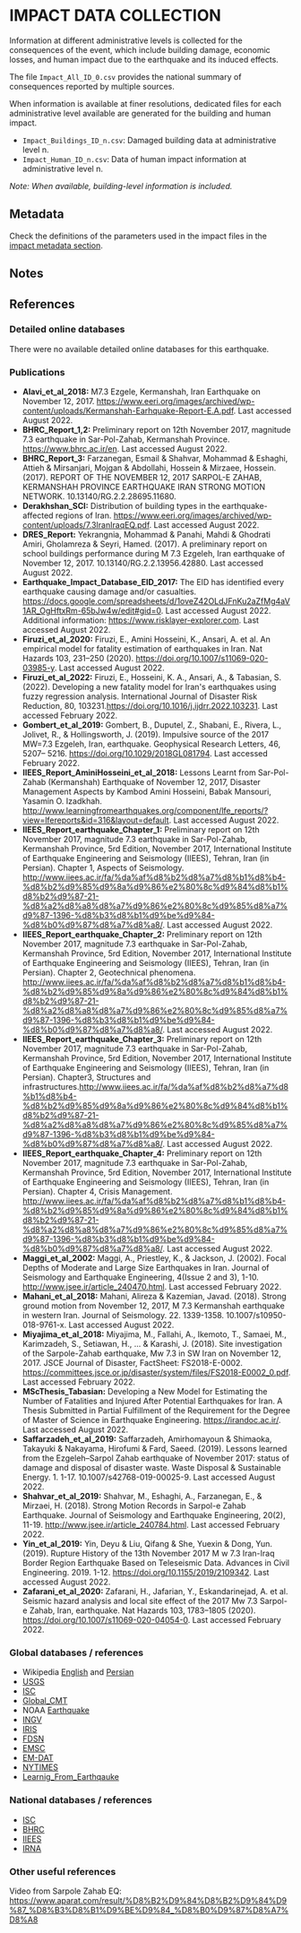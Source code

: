 # IMPACT DATA COLLECTION


Information at different administrative levels is collected for the consequences of the event, 
which include building damage, economic losses, and human impact due to the earthquake and its induced effects.

The file `Impact_All_ID_0.csv` provides the national summary of consequences reported by multiple sources.

When information is available at finer resolutions, dedicated files for each administrative level
available are generated for the building and human impact.

- `Impact_Buildings_ID_n.csv`: Damaged building data at administrative level n.
- `Impact_Human_ID_n.csv`: Data of human impact information at administrative level n.

_Note: When available, building-level information is included._


## Metadata

Check the definitions of the parameters used in the impact files in the [impact metadata section](https://gitlab.openquake.org/risk/ecd/-/blob/main/metadata.md#impact-data).


## Notes


## References


### Detailed online databases
There were no available detailed online databases for this earthquake.


### Publications
- **Alavi_et_al_2018:** M7.3 Ezgele, Kermanshah, Iran Earthquake on November 12, 2017. https://www.eeri.org/images/archived/wp-content/uploads/Kermanshah-Earhquake-Report-E.A.pdf. Last accessed August 2022.
- **BHRC_Report_1,2:** Preliminary report on 12th November 2017, magnitude 7.3 earthquake in Sar-Pol-Zahab, Kermanshah Province. https://www.bhrc.ac.ir/en. Last accessed August 2022.  
- **BHRC_Report_3:** Farzanegan, Esmail & Shahvar, Mohammad & Eshaghi, Attieh & Mirsanjari, Mojgan & Abdollahi, Hossein & Mirzaee, Hossein. (2017). REPORT OF THE NOVEMBER 12, 2017 SARPOL-E ZAHAB, KERMANSHAH PROVINCE EARTHQUAKE IRAN STRONG MOTION NETWORK. 10.13140/RG.2.2.28695.11680. 
- **Derakhshan_SCI:** Distribution of building types in the earthquake-affected regions of Iran. https://www.eeri.org/images/archived/wp-content/uploads/7.3IranIraqEQ.pdf. Last accessed August 2022. 
- **DRES_Report:** Yekrangnia, Mohammad & Panahi, Mahdi & Ghodrati Amiri, Gholamreza & Seyri, Hamed. (2017). A preliminary report on school buildings performance during M 7.3 Ezgeleh, Iran earthquake of November 12, 2017. 10.13140/RG.2.2.13956.42880. Last accessed August 2022.
- **Earthquake_Impact_Database_EID_2017:** The EID has identified every earthquake causing damage and/or casualties. https://docs.google.com/spreadsheets/d/1oveZ42OLdJFnKu2aZfMg4aV1AR_OgHftxRm-65bJw4w/edit#gid=0. Last accessed August 2022. Additional information:  https://www.risklayer-explorer.com. Last accessed August 2022.
- **Firuzi_et_al_2020:** Firuzi, E., Amini Hosseini, K., Ansari, A. et al. An empirical model for fatality estimation of earthquakes in Iran. Nat Hazards 103, 231–250 (2020). https://doi.org/10.1007/s11069-020-03985-y. Last accessed August 2022.
- **Firuzi_et_al_2022:** Firuzi, E., Hosseini, K. A., Ansari, A., & Tabasian, S. (2022). Developing a new fatality model for Iran's earthquakes using fuzzy regression analysis. International Journal of Disaster Risk Reduction, 80, 103231.https://doi.org/10.1016/j.ijdrr.2022.103231. Last accessed February 2022.
- **Gombert_et_al_2019:**  Gombert, B., Duputel, Z., Shabani, E., Rivera, L., Jolivet, R., & Hollingsworth, J. (2019). Impulsive source of the 2017 MW=7.3 Ezgeleh, Iran, earthquake. Geophysical Research Letters, 46, 5207– 5216. https://doi.org/10.1029/2018GL081794. Last accessed February 2022.
- **IIEES_Report_AminiHosseini_et_al_2018:** Lessons Learnt from Sar-Pol-Zahab (Kermanshah) Earthquake of November 12, 2017, Disaster Management Aspects by Kambod Amini Hosseini, Babak Mansouri, Yasamin O. Izadkhah. http://www.learningfromearthquakes.org/component/lfe_reports/?view=lfereports&id=316&layout=default. Last accessed August 2022.
- **IIEES_Report_earthquake_Chapter_1:** Preliminary report on 12th November 2017, magnitude 7.3 earthquake in Sar-Pol-Zahab, Kermanshah Province, 5rd Edition, November 2017, International Institute of Earthquake Engineering and Seismology (IIEES), Tehran, Iran (in Persian). Chapter 1, Aspects of Seismology. http://www.iiees.ac.ir/fa/%da%af%d8%b2%d8%a7%d8%b1%d8%b4-%d8%b2%d9%85%d9%8a%d9%86%e2%80%8c%d9%84%d8%b1%d8%b2%d9%87-21-%d8%a2%d8%a8%d8%a7%d9%86%e2%80%8c%d9%85%d8%a7%d9%87-1396-%d8%b3%d8%b1%d9%be%d9%84-%d8%b0%d9%87%d8%a7%d8%a8/. Last accessed August 2022.
- **IIEES_Report_earthquake_Chapter_2:** Preliminary report on 12th November 2017, magnitude 7.3 earthquake in Sar-Pol-Zahab, Kermanshah Province, 5rd Edition, November 2017, International Institute of Earthquake Engineering and Seismology (IIEES), Tehran, Iran (in Persian). Chapter 2, Geotechnical phenomena. http://www.iiees.ac.ir/fa/%da%af%d8%b2%d8%a7%d8%b1%d8%b4-%d8%b2%d9%85%d9%8a%d9%86%e2%80%8c%d9%84%d8%b1%d8%b2%d9%87-21-%d8%a2%d8%a8%d8%a7%d9%86%e2%80%8c%d9%85%d8%a7%d9%87-1396-%d8%b3%d8%b1%d9%be%d9%84-%d8%b0%d9%87%d8%a7%d8%a8/. Last accessed August 2022.
- **IIEES_Report_earthquake_Chapter_3:** Preliminary report on 12th November 2017, magnitude 7.3 earthquake in Sar-Pol-Zahab, Kermanshah Province, 5rd Edition, November 2017, International Institute of Earthquake Engineering and Seismology (IIEES), Tehran, Iran (in Persian). Chapter3, Structures and infrastructures.http://www.iiees.ac.ir/fa/%da%af%d8%b2%d8%a7%d8%b1%d8%b4-%d8%b2%d9%85%d9%8a%d9%86%e2%80%8c%d9%84%d8%b1%d8%b2%d9%87-21-%d8%a2%d8%a8%d8%a7%d9%86%e2%80%8c%d9%85%d8%a7%d9%87-1396-%d8%b3%d8%b1%d9%be%d9%84-%d8%b0%d9%87%d8%a7%d8%a8/. Last accessed August 2022.
- **IIEES_Report_earthquake_Chapter_4:** Preliminary report on 12th November 2017, magnitude 7.3 earthquake in Sar-Pol-Zahab, Kermanshah Province, 5rd Edition, November 2017, International Institute of Earthquake Engineering and Seismology (IIEES), Tehran, Iran (in Persian). Chapter 4, Crisis Management. http://www.iiees.ac.ir/fa/%da%af%d8%b2%d8%a7%d8%b1%d8%b4-%d8%b2%d9%85%d9%8a%d9%86%e2%80%8c%d9%84%d8%b1%d8%b2%d9%87-21-%d8%a2%d8%a8%d8%a7%d9%86%e2%80%8c%d9%85%d8%a7%d9%87-1396-%d8%b3%d8%b1%d9%be%d9%84-%d8%b0%d9%87%d8%a7%d8%a8/. Last accessed August 2022.
- **Maggi_et_al_2002:** Maggi, A., Priestley, K., & Jackson, J. (2002). Focal Depths of Moderate and Large Size Earthquakes in Iran. Journal of Seismology and Earthquake Engineering, 4(Issue 2 and 3), 1-10. http://www.jsee.ir/article_240470.html. Last accessed February 2022. 
- **Mahani_et_al_2018:** Mahani, Alireza & Kazemian, Javad. (2018). Strong ground motion from November 12, 2017, M 7.3 Kermanshah earthquake in western Iran. Journal of Seismology. 22. 1339-1358. 10.1007/s10950-018-9761-x. Last accessed August 2022.
- **Miyajima_et_al_2018:** Miyajima, M., Fallahi, A., Ikemoto, T., Samaei, M., Karimzadeh, S., Setiawan, H., ... & Karashi, J. (2018). Site investigation of the Sarpole-Zahab earthquake, Mw 7.3 in SW Iran on November 12, 2017. JSCE Journal of Disaster, FactSheet: FS2018-E-0002. https://committees.jsce.or.jp/disaster/system/files/FS2018-E0002_0.pdf. Last accessed February 2022.
- **MScThesis_Tabasian:** Developing a New Model for Estimating the Number of Fatalities and Injured After Potential Earthquakes for Iran. A Thesis Submitted in Partial Fulfillment of the Requirement for the Degree of Master of Science in Earthquake Engineering. https://irandoc.ac.ir/. Last accessed August 2022.
- **Saffarzadeh_et_al_2019:** Saffarzadeh, Amirhomayoun & Shimaoka, Takayuki & Nakayama, Hirofumi & Fard, Saeed. (2019). Lessons learned from the Ezgeleh–Sarpol Zahab earthquake of November 2017: status of damage and disposal of disaster waste. Waste Disposal & Sustainable Energy. 1. 1-17. 10.1007/s42768-019-00025-9. Last accessed August 2022.
- **Shahvar_et_al_2019:** Shahvar, M., Eshaghi, A., Farzanegan, E., & Mirzaei, H. (2018). Strong Motion Records in Sarpol-e Zahab Earthquake. Journal of Seismology and Earthquake Engineering, 20(2), 11-19. http://www.jsee.ir/article_240784.html. Last accessed February 2022. 
- **Yin_et_al_2019:** Yin, Deyu & Liu, Qifang & She, Yuexin & Dong, Yun. (2019). Rupture History of the 13th November 2017 M w 7.3 Iran-Iraq Border Region Earthquake Based on Teleseismic Data. Advances in Civil Engineering. 2019. 1-12. https://doi.org/10.1155/2019/2109342. Last accessed August 2022.
- **Zafarani_et_al_2020:** Zafarani, H., Jafarian, Y., Eskandarinejad, A. et al. Seismic hazard analysis and local site effect of the 2017 Mw 7.3 Sarpol-e Zahab, Iran, earthquake. Nat Hazards 103, 1783–1805 (2020). https://doi.org/10.1007/s11069-020-04054-0. Last accessed February 2022.
    

### Global databases / references
- Wikipedia [English](https://en.wikipedia.org/wiki/2017_Iran%E2%80%93Iraq_earthquake) and [Persian](https://fa.wikipedia.org/wiki/%D8%B2%D9%85%DB%8C%D9%86%E2%80%8C%D9%84%D8%B1%D8%B2%D9%87_%DB%B1%DB%B3%DB%B9%DB%B6_%D8%A7%D8%B2%DA%AF%D9%84%D9%87)
- [USGS](https://earthquake.usgs.gov/earthquakes/eventpage/us2000bmcg/executive)
- [ISC](http://isc-mirror.iris.washington.edu/cgi-bin/FormatBibprint.pl?evid=617943542)
- [Global_CMT](https://www.globalcmt.org/cgi-bin/globalcmt-cgi-bin/CMT5/form?itype=ymd&yr=2017&mo=11&day=12&oyr=2017&omo=11&oday=12&jyr=1976&jday=1&ojyr=1976&ojday=1&otype=nd&nday=1&lmw=7&umw=10&lms=0&ums=10&lmb=0&umb=10&llat=-90&ulat=90&llon=-180&ulon=180&lhd=0&uhd=1000&lts=-9999&uts=9999&lpe1=0&upe1=90&lpe2=0&upe2=90&list=0)
- NOAA [Earthquake](https://www.ngdc.noaa.gov/hazel/view/hazards/earthquake/event-more-info/10275)
- [INGV](http://terremoti.ingv.it/event/17627561)
- [IRIS](http://ds.iris.edu/spud/momenttensor/16387155)
- [FDSN](https://www.fdsn.org/networks/detail/I1/)
- [EMSC](https://www.emsc-csem.org/Earthquake/earthquake.php?id=629693#scientific)
- [EM-DAT](https://public.emdat.be/data)
- [NYTIMES](https://www.nytimes.com/2017/11/13/world/middleeast/iran-iraq-earthquake.html)
- [Learnig_From_Earthqauke](http://www.learningfromearthquakes.org/component/lfe_reports/?view=lfereports&id=316&layout=default)


### National databases / references
- [ISC](http://irsc.ut.ac.ir/focal.php?year=2017&month=11)
- [BHRC](https://www.bhrc.ac.ir/en)
- [IIEES](http://www.iiees.ac.ir/fa/)
- [IRNA](https://www.irna.ir/news/84310495/%D8%B2%D9%84%D8%B2%D9%84%D9%87-%DB%B7-%DB%B3-%D8%B1%DB%8C%D8%B4%D8%AA%D8%B1%DB%8C-%D8%B3%D8%A7%D9%84-%DB%B9%DB%B6-%D9%87%D9%85%DA%86%D9%86%D8%A7%D9%86-%DA%A9%D8%B1%D9%85%D8%A7%D9%86%D8%B4%D8%A7%D9%87-%D8%B1%D8%A7-%D9%85%DB%8C-%D9%84%D8%B1%D8%B2%D8%A7%D9%86%D8%AF)


### Other useful references
Video from Sarpole Zahab EQ: https://www.aparat.com/result/%D8%B2%D9%84%D8%B2%D9%84%D9%87_%D8%B3%D8%B1%D9%BE%D9%84_%D8%B0%D9%87%D8%A7%D8%A8